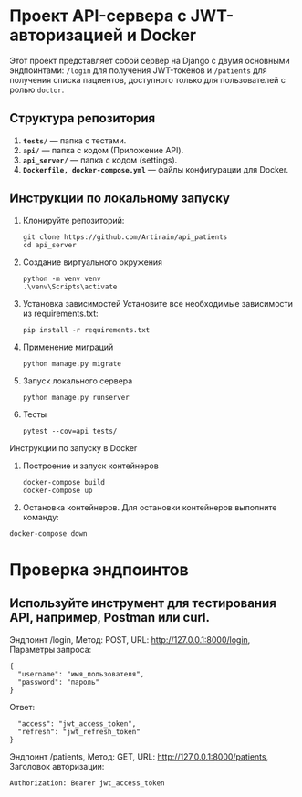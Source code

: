 # Проект API-сервера с JWT-авторизацией и Docker

Этот проект представляет собой сервер на Django с двумя основными эндпоинтами: `/login` для получения JWT-токенов и `/patients` для получения списка пациентов, доступного только для пользователей с ролью `doctor`.

## Структура репозитория

1. **`tests/`** — папка с тестами.
2. **`api/`** — папка с кодом (Приложение API).
3. **`api_server/`** — папка с кодом (settings).
4. **`Dockerfile, docker-compose.yml`** — файлы конфигурации для Docker.

## Инструкции по локальному запуску

1. Клонируйте репозиторий:
   ```
   git clone https://github.com/Artirain/api_patients
   cd api_server

2. Создание виртуального окружения
   ```
   python -m venv venv
   .\venv\Scripts\activate

3. Установка зависимостей
Установите все необходимые зависимости из requirements.txt:
   ```
   pip install -r requirements.txt

4. Применение миграций
   ```
   python manage.py migrate

5. Запуск локального сервера
   ```
   python manage.py runserver

6. Тесты
   ```
   pytest --cov=api tests/

Инструкции по запуску в Docker
   1. Построение и запуск контейнеров
      ```
      docker-compose build
      docker-compose up

   2. Остановка контейнеров. Для остановки контейнеров выполните команду:
   ```
   docker-compose down
   ```
# Проверка эндпоинтов
## Используйте инструмент для тестирования API, например, Postman или curl.

Эндпоинт /login, Метод: POST, URL: http://127.0.0.1:8000/login, Параметры запроса:
   ```
   {
     "username": "имя_пользователя",
     "password": "пароль"
   }
   ```
   Ответ:
   ```{
     "access": "jwt_access_token",
     "refresh": "jwt_refresh_token"
   }
   ```

Эндпоинт /patients, Метод: GET, URL: http://127.0.0.1:8000/patients, Заголовок авторизации:
   ```
   Authorization: Bearer jwt_access_token
   ```
